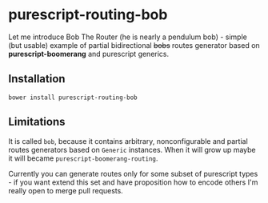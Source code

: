 # purescript-routing-bob

Let me introduce Bob The Router (he is nearly a pendulum bob) - simple (but usable) example of partial bidirectional ~~bobs~~ routes generator based on __purescript-boomerang__ and purescript generics.

## Installation

```shell
bower install purescript-routing-bob
```

## Limitations

It is called `bob`, because it contains arbitrary, nonconfigurable and partial routes generators based on `Generic` instances.
When it will grow up maybe it will became `purescript-boomerang-routing`.

Currently you can generate routes only for some subset of purescript types - if you want extend this set and have proposition how to encode others I'm really open to merge pull requests.

